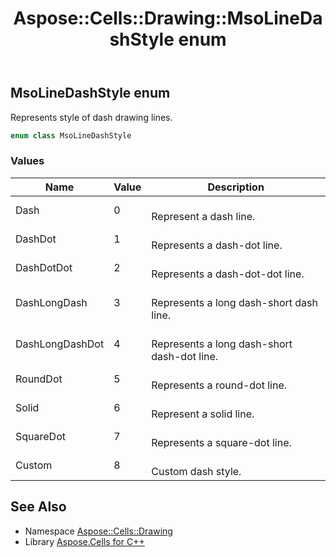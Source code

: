 ﻿---
title: Aspose::Cells::Drawing::MsoLineDashStyle enum
linktitle: MsoLineDashStyle
second_title: Aspose.Cells for C++ API Reference
description: 'Aspose::Cells::Drawing::MsoLineDashStyle enum. Represents style of dash drawing lines in C++.'
type: docs
weight: 10100
url: /cpp/aspose.cells.drawing/msolinedashstyle/
---
## MsoLineDashStyle enum


Represents style of dash drawing lines.

```cpp
enum class MsoLineDashStyle
```

### Values

| Name | Value | Description |
| --- | --- | --- |
| Dash | 0 | <br>Represent a dash line. |
| DashDot | 1 | <br>Represents a dash-dot line. |
| DashDotDot | 2 | <br>Represents a dash-dot-dot line. |
| DashLongDash | 3 | <br>Represents a long dash-short dash line. |
| DashLongDashDot | 4 | <br>Represents a long dash-short dash-dot line. |
| RoundDot | 5 | <br>Represents a round-dot line. |
| Solid | 6 | <br>Represent a solid line. |
| SquareDot | 7 | <br>Represents a square-dot line. |
| Custom | 8 | <br>Custom dash style. |

## See Also

* Namespace [Aspose::Cells::Drawing](../)
* Library [Aspose.Cells for C++](../../)
